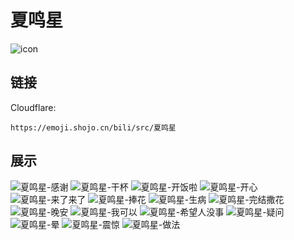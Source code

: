 # 夏鸣星
![icon](https://emoji.shojo.cn/bili/src/夏鸣星/icon.png)
## 链接
Cloudflare:
```
https://emoji.shojo.cn/bili/src/夏鸣星
```
## 展示
![夏鸣星-感谢](https://emoji.shojo.cn/bili/src/夏鸣星/夏鸣星-感谢.png)
![夏鸣星-干杯](https://emoji.shojo.cn/bili/src/夏鸣星/夏鸣星-干杯.png)
![夏鸣星-开饭啦](https://emoji.shojo.cn/bili/src/夏鸣星/夏鸣星-开饭啦.png)
![夏鸣星-开心](https://emoji.shojo.cn/bili/src/夏鸣星/夏鸣星-开心.png)
![夏鸣星-来了来了](https://emoji.shojo.cn/bili/src/夏鸣星/夏鸣星-来了来了.png)
![夏鸣星-捧花](https://emoji.shojo.cn/bili/src/夏鸣星/夏鸣星-捧花.png)
![夏鸣星-生病](https://emoji.shojo.cn/bili/src/夏鸣星/夏鸣星-生病.png)
![夏鸣星-完结撒花](https://emoji.shojo.cn/bili/src/夏鸣星/夏鸣星-完结撒花.png)
![夏鸣星-晚安](https://emoji.shojo.cn/bili/src/夏鸣星/夏鸣星-晚安.png)
![夏鸣星-我可以](https://emoji.shojo.cn/bili/src/夏鸣星/夏鸣星-我可以.png)
![夏鸣星-希望人没事](https://emoji.shojo.cn/bili/src/夏鸣星/夏鸣星-希望人没事.png)
![夏鸣星-疑问](https://emoji.shojo.cn/bili/src/夏鸣星/夏鸣星-疑问.png)
![夏鸣星-晕](https://emoji.shojo.cn/bili/src/夏鸣星/夏鸣星-晕.png)
![夏鸣星-震惊](https://emoji.shojo.cn/bili/src/夏鸣星/夏鸣星-震惊.png)
![夏鸣星-做法](https://emoji.shojo.cn/bili/src/夏鸣星/夏鸣星-做法.png)
